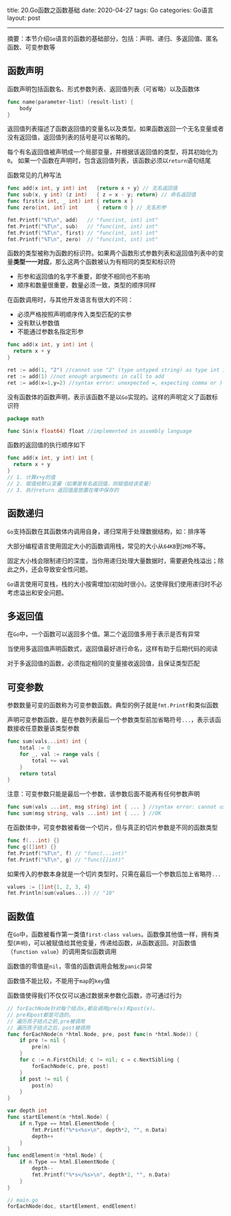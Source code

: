 title: 20.Go函数之函数基础
date: 2020-04-27
tags: Go
categories: Go语言
layout: post

------

摘要：本节介绍`Go`语言的函数的基础部分，包括：声明、递归、多返回值、匿名函数、可变参数等

<!-- more -->

## 函数声明

函数声明包括函数名、形式参数列表、返回值列表（可省略）以及函数体

```Go
func name(parameter-list) (result-list) {
    body
}
```

返回值列表描述了函数返回值的变量名以及类型。如果函数返回一个无名变量或者没有返回值，返回值列表的括号是可以省略的。

每个有名返回值被声明成一个局部变量，并根据该返回值的类型，将其初始化为`0`。 如果一个函数在声明时，包含返回值列表，该函数必须以`return`语句结尾

函数常见的几种写法

```go
func add(x int, y int) int   {return x + y} // 无名返回值
func sub(x, y int) (z int)   { z = x - y; return} // 命名返回值
func first(x int, _ int) int { return x }
func zero(int, int) int      { return 0 } // 无名形参

fmt.Printf("%T\n", add)   // "func(int, int) int"
fmt.Printf("%T\n", sub)   // "func(int, int) int"
fmt.Printf("%T\n", first) // "func(int, int) int"
fmt.Printf("%T\n", zero)  // "func(int, int) int"
```

函数的类型被称为函数的标识符。如果两个函数形式参数列表和返回值列表中的变量**类型一一对应**，那么这两个函数被认为有相同的类型和标识符

- 形参和返回值的名字不重要，即使不相同也不影响
- 顺序和数量很重要，数量必须一致，类型的顺序同样

在函数调用时，与其他开发语言有很大的不同：

- 必须严格按照声明顺序传入类型匹配的实参
- 没有默认参数值
- 不能通过参数名指定形参

```go
func add(x int, y int) int {
  return x + y
}

ret := add(1, "2") //cannot use "2" (type untyped string) as type int in argument to add
ret := add(1) //not enough arguments in call to add
ret := add(x=1,y=2) //syntax error: unexpected =, expecting comma or )
```

没有函数体的函数声明，表示该函数不是以`Go`实现的。这样的声明定义了函数标识符

```Go
package math

func Sin(x float64) float //implemented in assembly language
```

函数的返回值的执行顺序如下

```go
func add(x int, y int) int {
  return x + y
}
// 1. 计算x+y的值
// 2. 赋值给默认变量（如果是有名返回值，则赋值给该变量）
// 3. 执行return 返回值是放置在堆中保存的
```

## 函数递归

`Go`支持函数在其函数体内调用自身，递归常用于处理数据结构，如：排序等

大部分编程语言使用固定大小的函数调用栈，常见的大小从`64KB`到`2MB`不等。

固定大小栈会限制递归的深度，当你用递归处理大量数据时，需要避免栈溢出；除此之外，还会导致安全性问题。

`Go`语言使用可变栈，栈的大小按需增加(初始时很小)。这使得我们使用递归时不必考虑溢出和安全问题。

## 多返回值

在`Go`中，一个函数可以返回多个值。第二个返回值多用于表示是否有异常

当使用多返回值声明函数式，返回值最好进行命名，这样有助于后期代码的阅读

对于多返回值的函数，必须指定相同的变量接收返回值，且保证类型匹配

## 可变参数

参数数量可变的函数称为可变参数函数。典型的例子就是`fmt.Printf`和类似函数

声明可变参数函数，是在参数列表最后一个参数类型前加省略符号`...`，表示该函数接收任意数量该类型参数

```go
func sum(vals...int) int {
    total := 0
    for _, val := range vals {
        total += val
    }
    return total
}
```

注意：可变参数只能是最后一个参数，该参数后面不能再有任何参数声明

```go
func sum(vals ...int, msg string) int { ... } //syntax error: cannot use ... with non-final parameter vals
func sum(msg string, vals ...int) int { ... } //OK
```

在函数体中，可变参数被看做一个切片，但与真正的切片参数是不同的函数类型

```go
func f(...int) {}
func g([]int) {}
fmt.Printf("%T\n", f) // "func(...int)"
fmt.Printf("%T\n", g) // "func([]int)"
```

如果传入的参数本身就是一个切片类型时，只需在最后一个参数后加上省略符`...`

```go
values := []int{1, 2, 3, 4}
fmt.Println(sum(values...)) // "10"
```

## 函数值

在`Go`中，函数被看作第一类值`first-class values`。函数像其他值一样，拥有类型(`声明`)，可以被赋值给其他变量，传递给函数，从函数返回。对函数值（`function value`）的调用类似函数调用

函数值的零值是`nil`，零值的函数调用会触发`panic`异常

函数值不能比较，不能用于`map`的`key`值

函数值使得我们不仅仅可以通过数据来参数化函数，亦可通过行为

```go
// forEachNode针对每个结点x,都会调用pre(x)和post(x)。
// pre和post都是可选的。
// 遍历孩子结点之前,pre被调用
// 遍历孩子结点之后，post被调用
func forEachNode(n *html.Node, pre, post func(n *html.Node)) {
    if pre != nil {
        pre(n)
    }
    for c := n.FirstChild; c != nil; c = c.NextSibling {
        forEachNode(c, pre, post)
    }
    if post != nil {
        post(n)
    }
}

var depth int
func startElement(n *html.Node) {
    if n.Type == html.ElementNode {
        fmt.Printf("%*s<%s>\n", depth*2, "", n.Data)
        depth++
    }
}
func endElement(n *html.Node) {
    if n.Type == html.ElementNode {
        depth--
        fmt.Printf("%*s</%s>\n", depth*2, "", n.Data)
    }
}

// main.go
forEachNode(doc, startElement, endElement)
```

